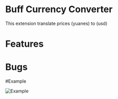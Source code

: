 # Buff Currency Converter
This extension translate prices (yuanes) to (usd)

# Features


# Bugs

#Example

![Example](https://user-images.githubusercontent.com/76629925/231979367-c39d541d-e2e2-415b-88dc-b6f798a09c96.png)
